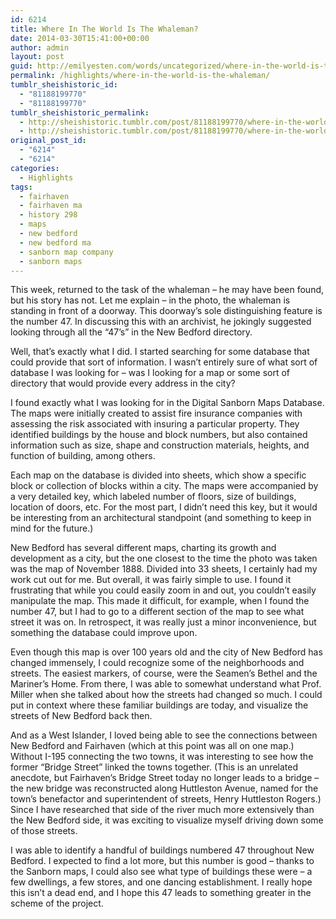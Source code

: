 ```yaml
---
id: 6214
title: Where In The World Is The Whaleman?
date: 2014-03-30T15:41:00+00:00
author: admin
layout: post
guid: http://emilyesten.com/words/uncategorized/where-in-the-world-is-the-whaleman/
permalink: /highlights/where-in-the-world-is-the-whaleman/
tumblr_sheishistoric_id:
  - "81188199770"
  - "81188199770"
tumblr_sheishistoric_permalink:
  - http://sheishistoric.tumblr.com/post/81188199770/where-in-the-world-is-the-whaleman
  - http://sheishistoric.tumblr.com/post/81188199770/where-in-the-world-is-the-whaleman
original_post_id:
  - "6214"
  - "6214"
categories:
  - Highlights
tags:
  - fairhaven
  - fairhaven ma
  - history 298
  - maps
  - new bedford
  - new bedford ma
  - sanborn map company
  - sanborn maps
---
```

This week, returned to the task of the whaleman – he may have been found, but his story has not. Let me explain &#8211; in the photo, the whaleman is standing in front of a doorway. This doorway’s sole distinguishing feature is the number 47. In discussing this with an archivist, he jokingly suggested looking through all the “47’s” in the New Bedford directory.

Well, that’s exactly what I did. I started searching for some database that could provide that sort of information. I wasn’t entirely sure of what sort of database I was looking for – was I looking for a map or some sort of directory that would provide every address in the city?

<!-- more -->

<!-- more -->

I found exactly what I was looking for in the Digital Sanborn Maps Database. The maps were initially created to assist fire insurance companies with assessing the risk associated with insuring a particular property. They identified buildings by the house and block numbers, but also contained information such as size, shape and construction materials, heights, and function of building, among others. 

Each map on the database is divided into sheets, which show a specific block or collection of blocks within a city. The maps were accompanied by a very detailed key, which labeled number of floors, size of buildings, location of doors, etc. For the most part, I didn’t need this key, but it would be interesting from an architectural standpoint (and something to keep in mind for the future.) 

New Bedford has several different maps, charting its growth and development as a city, but the one closest to the time the photo was taken was the map of November 1888. Divided into 33 sheets, I certainly had my work cut out for me. But overall, it was fairly simple to use. I found it frustrating that while you could easily zoom in and out, you couldn’t easily manipulate the map. This made it difficult, for example, when I found the number 47, but I had to go to a different section of the map to see what street it was on. In retrospect, it was really just a minor inconvenience, but something the database could improve upon.

Even though this map is over 100 years old and the city of New Bedford has changed immensely, I could recognize some of the neighborhoods and streets. The easiest markers, of course, were the Seamen’s Bethel and the Mariner’s Home. From there, I was able to somewhat understand what Prof. Miller when she talked about how the streets had changed so much. I could put in context where these familiar buildings are today, and visualize the streets of New Bedford back then.  

And as a West Islander, I loved being able to see the connections between New Bedford and Fairhaven (which at this point was all on one map.) Without I-195 connecting the two towns, it was interesting to see how the former “Bridge Street” linked the towns together. (This is an unrelated anecdote, but Fairhaven’s Bridge Street today no longer leads to a bridge – the new bridge was reconstructed along Huttleston Avenue, named for the town’s benefactor and superintendent of streets, Henry Huttleston Rogers.) Since I have researched that side of the river much more extensively than the New Bedford side, it was exciting to visualize myself driving down some of those streets.

I was able to identify a handful of buildings numbered 47 throughout New Bedford. I expected to find a lot more, but this number is good – thanks to the Sanborn maps, I could also see what type of buildings these were – a few dwellings, a few stores, and one dancing establishment. I really hope this isn’t a dead end, and I hope this 47 leads to something greater in the scheme of the project. 